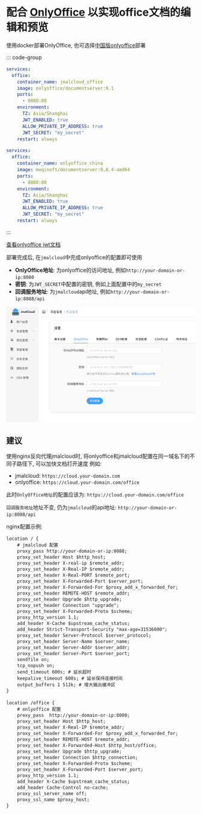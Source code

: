 # 配合 [OnlyOffice](https://www.onlyoffice.com/) 以实现office文档的编辑和预览

使用docker部署OnlyOffice,
也可选择[中国版onlyoffice](https://onlyoffice.moqisoft.com/)部署

::: code-group

```yaml [官方onlyoffice]
services:
  office:
    container_name: jmalcloud_office
    image: onlyoffice/documentserver:9.1
    ports:
      - 8080:80
    environment:
      TZ: Asia/Shanghai
      JWT_ENABLED: true
      ALLOW_PRIVATE_IP_ADDRESS: true
      JWT_SECRET: "my_secret"
    restart: always
```

```yaml [中国版onlyoffice]
services:
  office:
    container_name: onlyoffice_china
    image: moqisoft/documentserver:9.0.4-amd64
    ports:
      - 8080:80
    environment:
      TZ: Asia/Shanghai
      JWT_ENABLED: true
      ALLOW_PRIVATE_IP_ADDRESS: true
      JWT_SECRET: "my_secret"
    restart: always
```
::: 

[查看onlyoffice jwt文档](https://helpcenter.onlyoffice.com/installation/docs-configure-jwt.aspx)

部署完成后, 在`jmalcloud`中完成onlyoffice的配置即可使用
 - **OnlyOffice地址**: 为onlyoffice的访问地址, 例如`http://your-domain-or-ip:8080`
 - **密钥**: 为`JWT_SECRET`中配置的密钥, 例如上面配置中的`my_secret`
 - **回调服务地址**: 为`jmalcloud`api地址, 例如`http://your-domain-or-ip:8088/api`


![alt text](/assets/onlyoffice-config.png)

## 建议
使用nginx反向代理jmalcloud时, 将onlyoffice和jmalcloud配置在同一域名下的不同子路径下, 可以加快文档打开速度 例如:
 - jmalcloud: `https://cloud.your-domain.com`
 - onlyoffice: `https://cloud.your-domain.com/office`

此时`OnlyOffice地址`的配置应该为: `https://cloud.your-domain.com/office`

`回调服务地址`地址不变, 仍为`jmalcloud`的api地址: `http://your-domain-or-ip:8088/api`

nginx配置示例:
```nginx
location / {
    # jmalcloud 配置
    proxy_pass http://your-domain-or-ip:8088; 
    proxy_set_header Host $http_host; 
    proxy_set_header X-real-ip $remote_addr; 
    proxy_set_header X-Real-IP $remote_addr; 
    proxy_set_header X-Real-PORT $remote_port; 
    proxy_set_header X-Forwarded-Port $server_port; 
    proxy_set_header X-Forwarded-For $proxy_add_x_forwarded_for; 
    proxy_set_header REMOTE-HOST $remote_addr; 
    proxy_set_header Upgrade $http_upgrade; 
    proxy_set_header Connection "upgrade"; 
    proxy_set_header X-Forwarded-Proto $scheme; 
    proxy_http_version 1.1; 
    add_header X-Cache $upstream_cache_status; 
    add_header Strict-Transport-Security "max-age=31536000"; 
    proxy_set_header Server-Protocol $server_protocol; 
    proxy_set_header Server-Name $server_name; 
    proxy_set_header Server-Addr $server_addr; 
    proxy_set_header Server-Port $server_port; 
    sendfile on; 
    tcp_nopush on; 
    send_timeout 600s; # 延长超时
    keepalive_timeout 600s; # 延长保持连接时间
    output_buffers 1 512k; # 增大输出缓冲区
}

location /office {
    # onlyoffice 配置
    proxy_pass  http://your-domain-or-ip:8080;
    proxy_set_header Host $http_host; 
    proxy_set_header X-Real-IP $remote_addr; 
    proxy_set_header X-Forwarded-For $proxy_add_x_forwarded_for; 
    proxy_set_header REMOTE-HOST $remote_addr; 
    proxy_set_header X-Forwarded-Host $http_host/office;
    proxy_set_header Upgrade $http_upgrade; 
    proxy_set_header Connection $http_connection; 
    proxy_set_header X-Forwarded-Proto $scheme; 
    proxy_set_header X-Forwarded-Port $server_port; 
    proxy_http_version 1.1; 
    add_header X-Cache $upstream_cache_status; 
    add_header Cache-Control no-cache; 
    proxy_ssl_server_name off; 
    proxy_ssl_name $proxy_host; 
}

```


